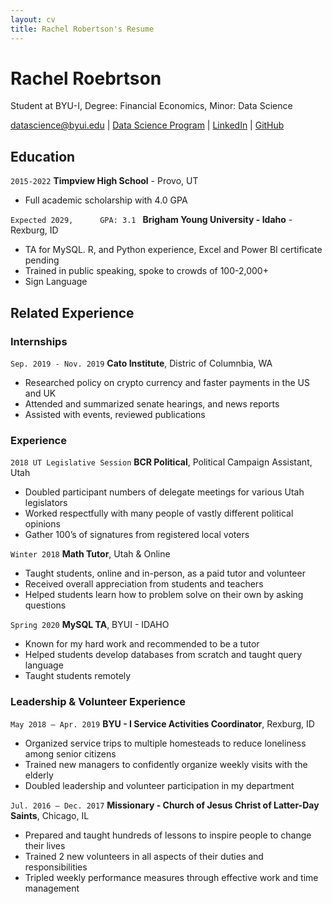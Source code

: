 ```yaml
---
layout: cv
title: Rachel Robertson's Resume
---
```

# Rachel Roebrtson
Student at BYU-I, Degree: Financial Economics, Minor: Data Science

<div id="webaddress">
<a href="rob15028@byui.edu">datascience@byui.edu</a>
| <a href="https://byuidatascience.github.io/development.html">Data Science Program</a>
| <a href="https://www.linkedin.com/groups/135 37407/">LinkedIn</a>
| <a href="https://github.com/byuids-resumes">GitHub</a>
</div>

<!-- https://www.monique.tech/the-art-of-markdown -->

## Education

`2015-2022`
__Timpview High School__ -  Provo, UT

- Full academic scholarship with 4.0 GPA

`Expected 2029,      GPA: 3.1 `
__Brigham Young University - Idaho__ - Rexburg, ID


- TA for MySQL. R, and Python experience, Excel and Power BI certificate pending
- Trained in public speaking, spoke to crowds of 100-2,000+ 
- Sign Language


## Related Experience

### Internships

`Sep. 2019 - Nov. 2019`
__Cato Institute__, Distric of Columnbia, WA
- Researched policy on crypto currency and faster payments in the US and UK
- Attended and summarized senate hearings, and news reports
- Assisted with events, reviewed publications



### Experience

`2018 UT Legislative Session`
__BCR Political__, Political Campaign Assistant, Utah

- Doubled participant numbers of delegate meetings for various Utah legislators
- Worked respectfully with many people of vastly different political opinions
- Gather 100’s of signatures from registered local voters 


`Winter 2018`
__Math Tutor__, Utah & Online

- Taught students, online and in-person, as a paid tutor and volunteer
- Received overall appreciation from students and teachers
- Helped students learn how to problem solve on their own by asking questions


`Spring 2020`
__MySQL TA__,  BYUI - IDAHO

- Known for my hard work and recommended to be a tutor 
- Helped students develop databases from scratch and taught query language
- Taught students remotely

### Leadership & Volunteer Experience

`May 2018 – Apr. 2019`
__BYU - I Service Activities Coordinator__, Rexburg, ID
- Organized service trips to multiple homesteads to reduce loneliness among senior citizens
- Trained new managers to confidently organize weekly visits with the elderly
- Doubled leadership and volunteer participation in my department 


`Jul. 2016 – Dec. 2017`
__Missionary - Church of Jesus Christ of Latter-Day Saints__, Chicago, IL
	        
- Prepared and taught hundreds of lessons to inspire people to change their lives 
- Trained 2 new volunteers in all aspects of their duties and responsibilities
- Tripled weekly performance measures through effective work and time management






<!-- ### Footer

Last updated: May 2013 -->


